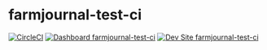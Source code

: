 # farmjournal-test-ci

[![CircleCI](https://circleci.com/gh/populist/farmjournal-test-ci.svg?style=shield)](https://circleci.com/gh/populist/farmjournal-test-ci)
[![Dashboard farmjournal-test-ci](https://img.shields.io/badge/dashboard-farmjournal_test_ci-yellow.svg)](https://dashboard.pantheon.io/sites/af5ef884-40b6-4c66-848f-67613dc8c3b9#dev/code)
[![Dev Site farmjournal-test-ci](https://img.shields.io/badge/site-farmjournal_test_ci-blue.svg)](http://dev-farmjournal-test-ci.pantheonsite.io/)